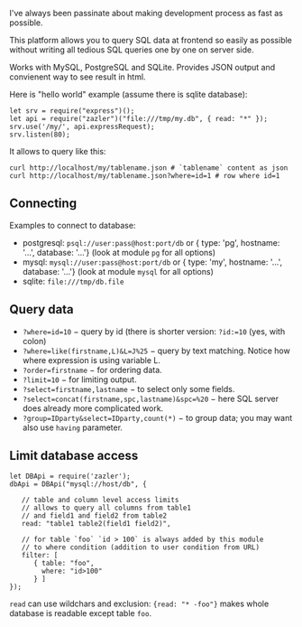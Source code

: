 
I've always been passinate about making development process as fast as possible.

This platform allows you to query SQL data at frontend so easily as possible without writing all tedious SQL queries one by one on server side.

Works with MySQL, PostgreSQL and SQLite. Provides JSON output and convienent way to see result in html.

Here is "hello world" example (assume there is sqlite database):

    let srv = require("express")();
    let api = require("zazler")("file:///tmp/my.db", { read: "*" });
    srv.use('/my/', api.expressRequest);
    srv.listen(80);

It allows to query like this:

    curl http://localhost/my/tablename.json # `tablename` content as json
    curl http://localhost/my/tablename.json?where=id=1 # row where id=1

## Connecting

Examples to connect to database:

  - postgresql: `psql://user:pass@host:port/db` or { type: 'pg', hostname: '...', database: '...'} (look at module `pg` for all options)
  - mysql: `mysql://user:pass@host:port/db` or { type: 'my', hostname: '...', database: '...'} (look at module `mysql` for all options)
  - sqlite: `file:///tmp/db.file`

## Query data

 - `?where=id=10` − query by id (there is shorter version: `?id:=10` (yes, with colon)
 - `?where=like(firstname,L)&L=J%25` − query by text matching. Notice how where expression is using variable L.
 - `?order=firstname` − for ordering data.
 - `?limit=10` − for limiting output.
 - `?select=firstname,lastname` − to select only some fields.
 - `?select=concat(firstname,spc,lastname)&spc=%20` − here SQL server does already more complicated work.
 - `?group=IDparty&select=IDparty,count(*)` − to group data; you may want also use `having` parameter.

## Limit database access

    let DBApi = require('zazler');
    dbApi = DBApi("mysql://host/db", {

       // table and column level access limits
       // allows to query all columns from table1
       // and field1 and field2 from table2
       read: "table1 table2(field1 field2)",

       // for table `foo` `id > 100` is always added by this module
       // to where condition (addition to user condition from URL)
       filter: [
          { table: "foo",
            where: "id>100"
          } ]
    });

`read` can use wildchars and exclusion: `{read: "* -foo"}` makes whole database is readable except table `foo`.


